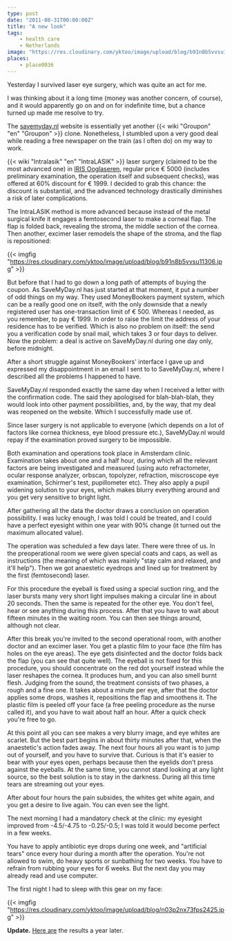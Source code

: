 ```yaml
---
type: post
date: "2011-08-31T00:00:00Z"
title: "A new look"
tags:
    - health care
    - Netherlands
image: "https://res.cloudinary.com/yktoo/image/upload/blog/b91n8b5vvsu11306.jpg"
places:
    - place0036
---
```


Yesterday I survived laser eye surgery, which was quite an act for me.

I was thinking about it a long time (money was another concern, of course), and it would apparently go on and on for indefinite time, but a chance turned up made me resolve to try.

<!--more-->

The [savemyday.nl](http://www.savemyday.nl/) website is essentially yet another {{< wiki "Groupon" "en" "Groupon" >}} clone. Nonetheless, I stumbled upon a very good deal while reading a free newspaper on the train (as I often do) on my way to work.

{{< wiki "Intralasik" "en" "IntraLASIK" >}} laser surgery (claimed to be the most advanced one) in [IRIS Ooglaseren](http://www.irisooglaseren.nl/), regular price € 5000 (includes preliminary examination, the operation itself and subsequent checks), was offered at 60% discount for € 1999. I decided to grab this chance: the discount is substantial, and the advanced technology drastically diminishes a risk of later complications.

The IntraLASIK method is more advanced because instead of the metal surgical knife it engages a femtosecond laser to make a corneal flap. The flap is folded back, revealing the stroma, the middle section of the cornea. Then another, excimer laser remodels the shape of the stroma, and the flap is repositioned:

{{< imgfig "https://res.cloudinary.com/yktoo/image/upload/blog/b91n8b5vvsu11306.jpg" >}}

But before that I had to go down a long path of attempts of buying the coupon. As SaveMyDay.nl has just started at that moment, it put a number of odd things on my way. They used MoneyBookers payment system, which can be a really good one on itself, with the only downside that a newly registered user has one-transaction limit of € 500. Whereas I needed, as you remember, to pay € 1999. In order to raise the limit the address of your residence has to be verified. Which is also no problem on itself: the send you a verification code by snail mail, which takes 3 or four days to deliver. Now the problem: a deal is active on SaveMyDay.nl during one day only, before midnight.

After a short struggle against MoneyBookers' interface I gave up and expressed my disappointment in an email I sent to to SaveMyDay.nl, where I described all the problems I happened to have.

SaveMyDay.nl responded exactly the same day when I received a letter with the confirmation code. The said they apologised for blah-blah-blah, they would look into other payment possibilities, and, by the way, that my deal was reopened on the website. Which I successfully made use of.

Since laser surgery is not applicable to everyone (which depends on a lot of factors like cornea thickness, eye blood pressure etc.), SaveMyDay.nl would repay if the examination proved surgery to be impossible.

Both examination and operations took place in Amsterdam clinic. Examination takes about one and a half hour, during which all the relevant factors are being investigated and measured (using auto refractometer, ocular response analyzer, orbscan, topolyzer, refraction, miscroscope eye examination, Schirmer's test, pupillometer etc). They also apply a pupil widening solution to your eyes, which makes blurry everything around and you get very sensitive to bright light.

After gathering all the data the doctor draws a conclusion on operation possibility. I was lucky enough, I was told I could be treated, and I could have a perfect eyesight within one year with 90% change (it turned out the maximum allocated value).

The operation was scheduled a few days later. There were three of us. In the preoperational room we were given special coats and caps, as well as instructions (the meaning of which was mainly "stay calm and relaxed, and it'll help"). Then we got anaestetic eyedrops and lined up for treatment by the first (femtosecond) laser.

For this procedure the eyeball is fixed using a special suction ring, and the laser bursts many very short light impulses making a circular line in about 20 seconds. Then the same is repeated for the other eye. You don't feel, hear or see anything during this process. After that you have to wait about fifteen minutes in the waiting room. You can then see things around, although not clear.

After this break you're invited to the second operational room, with another doctor and an excimer laser. You get a plastic film to your face (the film has holes on the eye areas). The eye gets disinfected and the doctor folds back the flap (you can see that quite well). The eyeball is not fixed for this procedure, you should concentrate on the red dot yourself instead while the laser reshapes the cornea. It produces hum, and you can also smell burnt flesh. Judging from the sound, the treatment consists of two phases, a rough and a fine one. It takes about a minute per eye, after that the doctor applies some drops, washes it, repositions the flap and smoothens it. The plastic film is peeled off your face (a free peeling procedure as the nurse called it), and you have to wait about half an hour. After a quick check you're free to go.

At this point all you can see makes a very blurry image, and eye whites are scarlet. But the best part begins in about thirty minutes after that, when the anaestetic's action fades away. The next four hours all you want is to jump out of yourself, and you have to survive that. Curious is that it's easier to bear with your eyes open, perhaps because then the eyelids don't press against the eyeballs. At the same time, you cannot stand looking at any light source, so the best solution is to stay in the darkness. During all this time tears are streaming out your eyes.

After about four hours the pain subsides, the whites get white again, and you get a desire to live again. You can even see the light.

The next morning I had a mandatory check at the clinic: my eyesight improved from -4.5/-4.75 to -0.25/-0.5; I was told it would become perfect in a few weeks.

You have to apply antibiotic eye drops during one week, and "artificial tears" once every hour during a month after the operation. You're not allowed to swim, do heavy sports or sunbathing for two weeks. You have to refrain from rubbing your eyes for 6 weeks. But the next day you may already read and use computer.

The first night I had to sleep with this gear on my face:

{{< imgfig "https://res.cloudinary.com/yktoo/image/upload/blog/n03p2nx73fps2425.jpg" >}}

**Update.** [Here are](0160) the results a year later.
